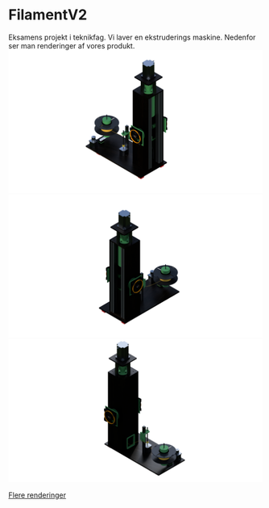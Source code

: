 # FilamentV2
Eksamens projekt i teknikfag. Vi laver en ekstruderings maskine. Nedenfor ser man renderinger af vores produkt.
![FrontView!](https://github.com/jakelele-bot/FilamentV2/blob/main/FilamentMaskine%203d%20model/renders/4k%20renders/filament_2023-Mar-22_11-14-29AM-000_CustomizedView42469713830.png)
![Sideview!](https://github.com/jakelele-bot/FilamentV2/blob/main/FilamentMaskine%203d%20model/renders/4k%20renders/filament_2023-Mar-22_11-19-46AM-000_CustomizedView14497378507.png)
![SecondSideView!](https://github.com/jakelele-bot/FilamentV2/blob/main/FilamentMaskine%203d%20model/renders/4k%20renders/filament_2023-Mar-22_11-20-38AM-000_CustomizedView36497386592.png)

[Flere renderinger](https://github.com/jakelele-bot/FilamentV2/tree/main/FilamentMaskine%203d%20model/renders)
